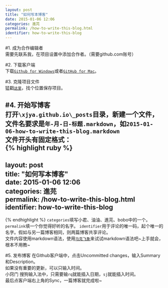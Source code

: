 ```yaml
---
layout: post
title: "如何写本博客"
date: 2015-01-06 12:06
categories: 進芫
permalink: /how-to-write-this-blog.html
identifier: how-to-write-this-blog
---
```


#1. 成为合作编辑者  
需要先联系我，在项目设置中添加合作者。（需要github.com账号）

#2. 下载客户端  
下载[`Github for Windows`](https://windows.github.com/)或者[`GitHub for Mac`](https://mac.github.com/)。  

#3. 克隆项目文件  
猛戳[`这里`](github-windows://openRepo/https://github.com/xjya/xjya.github.io)，找个位置保存项目。  

#4. 开始写博客  
打开`\xjya.github.io\_posts`目录，新建一个文件，文件名要求是`年-月-日-标题.markdown`，如`2015-01-06-how-to-write-this-blog.markdown`  
文件开头有固定格式：  
{% highlight ruby %}
---  
layout: post  
title: "如何写本博客"  
date: 2015-01-06 12:06  
categories: 進芫  
permalink: /how-to-write-this-blog.html  
identifier: how-to-write-this-blog  
---  
{% endhighlight %}
`categories`填写小君、油油、進芫、bobo中的一个。  
`permalink`填一个你觉得好听的名字。
`identifier`用于评论的唯一码，起个唯一的名字。假如与另一篇博客相同，则两篇博客共享评论。  
文件内容使用markdown语法，使用[`马克飞象`](http://maxiang.info/)来试试markdown语法吧~上手就会，根本不用教~  

#5. 发布博客
在Github客户端中，点击Uncommitted changes，输入Summary和Description。  
如果没有重要的更新，可以只输入时间。  
	小窍门
	搜狗输入法中，只需要输`rq`就能插入日期，`sj`就能插入时间。  
最后点客户端右上角的Sync，一篇博客就完成啦~



